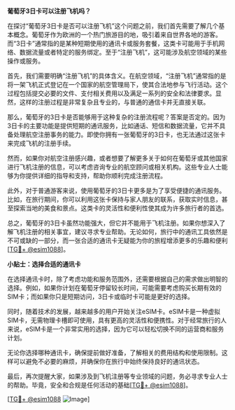 **葡萄牙3日卡可以注册飞机吗？**

在探讨“葡萄牙3日卡是否可以注册飞机”这个问题之前，我们首先需要了解几个基本概念。葡萄牙作为欧洲的一个热门旅游目的地，吸引着来自世界各地的游客。而“3日卡”通常指的是某种短期使用的通讯卡或服务套餐，这类卡可能用于手机网络、数据流量或者特定的服务绑定。至于“注册飞机”，这可能涉及航空领域的某些操作或服务。

首先，我们需要明确“注册飞机”的具体含义。在航空领域，“注册飞机”通常指的是将一架飞机正式登记在一个国家的航空管理局下，使其合法地参与飞行活动。这个过程包括提交必要的文件、支付相关费用以及满足一系列的安全和法律要求。显然，这样的注册过程是非常复杂且专业的，与普通的通信卡并无直接关联。

那么，葡萄牙的3日卡是否能够用于这种复杂的注册流程呢？答案是否定的。因为3日卡的主要功能是提供短期的通讯服务，比如通话、短信和数据流量，它并不具备处理航空注册事务的能力。即使你拥有一张葡萄牙的3日卡，也无法通过这张卡来完成飞机的注册手续。

然而，如果你对航空注册感兴趣，或者想要了解更多关于如何在葡萄牙或其他国家进行飞机注册的信息，可以考虑咨询专业的航空顾问或相关机构。这些专业人士能够为你提供详细的指导和支持，帮助你顺利完成注册流程。

此外，对于普通游客来说，使用葡萄牙的3日卡更多是为了享受便捷的通讯服务。比如，在旅行期间，你可以利用这张卡保持与家人朋友的联系，获取实时信息，甚至探索当地的美食和景点。这类卡的灵活性和便利性使其成为许多旅行者的首选。

总之，葡萄牙的3日卡虽然功能强大，但它并不能用于飞机注册。如果你想深入了解飞机注册的相关事宜，建议寻求专业帮助。无论如何，旅行中的通讯工具依然是不可或缺的一部分，而一张合适的通讯卡无疑能为你的旅程增添更多的乐趣和便利[[TG💪+ @esim1088](https://t.me/s/esim1088)]。

**小贴士：选择合适的通讯卡**

在选择通讯卡时，除了考虑功能和服务范围外，还需要根据自己的需求做出明智的选择。例如，如果你计划在葡萄牙停留较长时间，可能需要考虑购买长期有效的SIM卡；而如果你只是短期访问，3日卡或临时卡可能是更好的选择。

同时，随着技术的发展，越来越多的用户开始关注eSIM卡。eSIM卡是一种虚拟SIM卡，无需物理卡槽即可使用，具有更高的灵活性和便携性。对于经常旅行的人来说，eSIM卡是一个非常实用的选择，因为它可以轻松切换不同的运营商和服务计划。

无论你选择哪种通讯卡，确保提前做好准备，了解相关的费用结构和使用限制。这样可以避免不必要的麻烦，并确保你在旅行中始终保持良好的通讯状态。

最后，再次提醒大家，如果涉及到飞机注册等专业领域的问题，务必寻求专业人士的帮助。毕竟，安全和合规是任何活动的基础[[TG💪+ @esim1088](https://t.me/s/esim1088)]。

[[TG💪+ @esim1088](https://t.me/s/esim1088) ![Image](https://i.postimg.cc/4NQfJmqS/Snipaste-2025-05-13-00-14-12.png)]